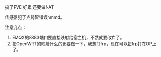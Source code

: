 搞了PVE
好累
还要做NAT

传感器犯了点弱智错误nmmd。

注意几点：
1. EMQX的8883端口要直接映射给宿主机，不然就要改库了。
2. 把OpenWRT的映射什么的还要做一下，我想打frp，现在可以把frp打在OP上了。